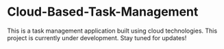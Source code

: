 # Cloud-Based-Task-Management

This is a task management application built using cloud technologies.
This project is currently under development. Stay tuned for updates!

